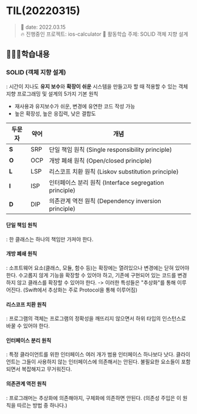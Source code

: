 # TIL(20220315)

> 📅 date: 2022.03.15</br>
> 🔥 진행중인 프로젝트: ios-calculator
> 📝 활동학습 주제: SOLID 객체 지향 설계

## 👩🏻‍💻학습내용
### SOLID (객체 지향 설계)
: 시간이 지나도 **유지 보수**와 **확장이 쉬운** 시스템을 만들고자 할 때 적용할 수 있는 객체 지향 프로그래밍 및 설계의 5가지 기본 원칙

- 재사용과 유지보수가 쉬운, 변경에 유연한 코드 작성 가능
- 높은 확장성, 높은 응집력, 낮은 결합도

| **두문자**| **약어** | **개념** |
| ----- | ----- | ----- |
| **S** | SRP | 단일 책임 원칙 (Single responsibility principle) |
| **O** | OCP | 개방 폐쇄 원칙 (Open/closed principle) |
| **L** | LSP | 리스코프 치환 원칙 (Liskov substitution principle) |
| **I** | ISP | 인터페이스 분리 원칙 (Interface segregation principle) |
| **D** | DIP | 의존관계 역전 원칙 (Dependency inversion principle) |

#### 단일 책임 원칙
: 한 클래스는 하나의 책임만 가져야 한다.

#### 개방 폐쇄 원칙
: 소프트웨어 요소(클래스, 모듈, 함수 등)는 확장에는 열려있으나 변경에는 닫혀 있어야 한다. 수고롭지 않게 기능을 확장할 수 있어야 하고, 기존에 구현되어 있는 코드를 변경하지 않고 클래스를 확장할 수 있어야 한다.
-> 이러한 특성들은 "추상화"를 통해 이루어진다. (Swift에서 추상화는 주로 Protocol을 통해 이루어짐)

#### 리스코프 치환 원칙
: 프로그램의 객체는 프로그램의 정확성을 깨뜨리지 않으면서 하위 타입의 인스턴스로 바꿀 수 있어야 한다.

#### 인터페이스 분리 원칙
: 특정 클라이언트를 위한 인터페이스 여러 개가 범용 인터페이스 하나보다 낫다. 클라이언트는 그들이 사용하지 않는 인터페이스에 의존해서는 안된다. 불필요한 요소들이 포함되면서 복잡해지고 무거워진다.

#### 의존관계 역전 원칙
: 프로그래머는 추상화에 의존해야지, 구체화에 의존하면 안된다. (의존성 주입은 이 원칙을 따르는 방법 중 하나다.)


